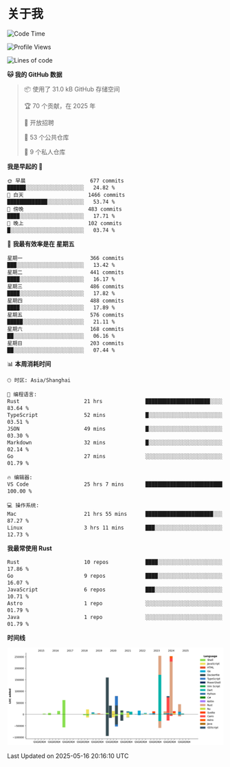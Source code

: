 # 关于我

<!--START_SECTION:waka-->
![Code Time](http://img.shields.io/badge/Code%20Time-3%2C779%20hrs%2016%20mins-blue)

![Profile Views](http://img.shields.io/badge/%E4%B8%AA%E4%BA%BA%E8%B5%84%E6%96%99%E8%A7%82%E7%9C%8B%E6%AC%A1%E6%95%B0-0-blue)

![Lines of code](https://img.shields.io/badge/%E4%BB%8E%E3%80%8CHello%20World%E3%80%8D%E8%B5%B7%E6%88%91%E5%B7%B2%E7%BB%8F%E5%86%99%E4%BA%86-1.1%20million%20%E8%A1%8C%E4%BB%A3%E7%A0%81-blue)

**🐱 我的 GitHub 数据** 

> 📦  使用了 31.0 kB GitHub 存储空间 
 > 
> 🏆 70 个贡献，在 2025 年
 > 
> 💼 开放招聘
 > 
> 📜 53 个公共仓库 
 > 
> 🔑 9 个私人仓库 
 > 
**我是早起的 🐤** 

```text
🌞 早晨                     677 commits         ██████░░░░░░░░░░░░░░░░░░░   24.82 % 
🌆 白天                     1466 commits        █████████████░░░░░░░░░░░░   53.74 % 
🌃 傍晚                     483 commits         ████░░░░░░░░░░░░░░░░░░░░░   17.71 % 
🌙 晚上                     102 commits         █░░░░░░░░░░░░░░░░░░░░░░░░   03.74 % 
```
📅 **我最有效率是在 星期五** 

```text
星期一                      366 commits         ███░░░░░░░░░░░░░░░░░░░░░░   13.42 % 
星期二                      441 commits         ████░░░░░░░░░░░░░░░░░░░░░   16.17 % 
星期三                      486 commits         ████░░░░░░░░░░░░░░░░░░░░░   17.82 % 
星期四                      488 commits         ████░░░░░░░░░░░░░░░░░░░░░   17.89 % 
星期五                      576 commits         █████░░░░░░░░░░░░░░░░░░░░   21.11 % 
星期六                      168 commits         ██░░░░░░░░░░░░░░░░░░░░░░░   06.16 % 
星期日                      203 commits         ██░░░░░░░░░░░░░░░░░░░░░░░   07.44 % 
```


📊 **本周消耗时间** 

```text
🕑︎ 时区: Asia/Shanghai

💬 编程语言: 
Rust                     21 hrs              █████████████████████░░░░   83.64 % 
TypeScript               52 mins             █░░░░░░░░░░░░░░░░░░░░░░░░   03.51 % 
JSON                     49 mins             █░░░░░░░░░░░░░░░░░░░░░░░░   03.30 % 
Markdown                 32 mins             █░░░░░░░░░░░░░░░░░░░░░░░░   02.14 % 
Go                       27 mins             ░░░░░░░░░░░░░░░░░░░░░░░░░   01.79 % 

🔥 编辑器: 
VS Code                  25 hrs 7 mins       █████████████████████████   100.00 % 

💻 操作系统: 
Mac                      21 hrs 55 mins      ██████████████████████░░░   87.27 % 
Linux                    3 hrs 11 mins       ███░░░░░░░░░░░░░░░░░░░░░░   12.73 % 
```

**我最常使用 Rust** 

```text
Rust                     10 repos            ████░░░░░░░░░░░░░░░░░░░░░   17.86 % 
Go                       9 repos             ████░░░░░░░░░░░░░░░░░░░░░   16.07 % 
JavaScript               6 repos             ███░░░░░░░░░░░░░░░░░░░░░░   10.71 % 
Astro                    1 repo              ░░░░░░░░░░░░░░░░░░░░░░░░░   01.79 % 
Java                     1 repo              ░░░░░░░░░░░░░░░░░░░░░░░░░   01.79 % 
```



**时间线**

![Lines of Code chart](https://raw.githubusercontent.com/catusax/catusax/master/assets/bar_graph.png)


 Last Updated on 2025-05-16 20:16:10 UTC
<!--END_SECTION:waka-->

